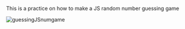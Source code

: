 This is a practice on how to make a JS random number guessing game

![guessingJSnumgame](https://github.com/ronaldkwan93/GuessingJSNumsgame/assets/132134496/00980683-34de-43d1-b5c8-62f7044a20ce)